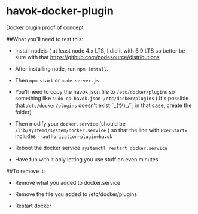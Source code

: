 # havok-docker-plugin
Docker plugin proof of concept

##What you'll need to test this:

- Install nodejs ( at least node 4.x LTS, I did it with 6.9 LTS so better be sure with that https://github.com/nodesource/distributions

- After installing node, run `npm install`.

- Then `npm start` or `node server.js`

- You'll need to copy the havok.json file to `/etc/docker/plugins` so something like `sudo cp havok.json /etc/docker/plugins` ( It's possible that `/etc/docker/plugins` doesn't exist ¯\_(ツ)_/¯, in that case, create the folder)

- Then modify your `docker.service` (should be `/lib/systemd/system/docker.service` ) so that the line with `ExecStart=` includes `--authorization-plugin=havok`

- Reboot the docker service `systemctl restart docker.service`

- Have fun with it only letting you use stuff on even minutes 


##To remove it:

- Remove what you added to docker.service

- Remove the file you added to /etc/docker/plugins

- Restart docker
